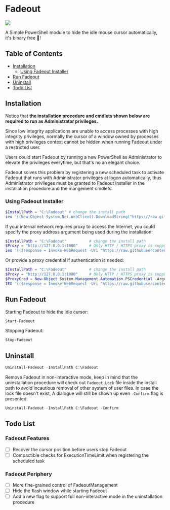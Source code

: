 Fadeout
===

<p align="left">
  <a href="https://skillicons.dev">
    <img src="https://skillicons.dev/icons?i=powershell" />
  </a>
</p>

A Simple PowerShell module to hide the idle mouse cursor automatically, it's binary free 🍻!

Table of Contents
-----------------

* [Installation](#installation)
    * [Using Fadeout Installer](#using-fadeout-installer)
* [Run Fadeout](#run-fadeout)
* [Uninstall](#uninstall)
* [Todo List](#todo-list)

Installation
-----------------

Notice that **the installation procedure and cmdlets shown below are required to run as Administrator privileges.**

Since low integrity applications are unable to access processes with high integrity privileges, normally the cursor of a window owned by processes with high privileges context cannot be hidden when running Fadeout under a restricted user.

Users could start Fadeout by running a new PowerShell as Administrator to elevate the privileges everytime, but that's no an elegant choice.

Fadeout solves this problem by registering a new scheduled task to activate Fadeout that runs with Administrator privileges at logon automatically, thus Administrator privileges must be granted to Fadeout Installer in the installation procedure and the mangement cmdlets.

### Using Fadeout Installer

```powershell
$InstallPath = "C:\Fadeout" # change the install path
iex '((New-Object System.Net.WebClient).DownloadString("https://raw.githubusercontent.com/soxfmr/Fadeout/master/Fadeout/FadeoutInstaller.psm1")); Install-Fadeout -InstallPath $InstallPath'
```

If your internal network requires proxy to access the Internet, you could specify the proxy address argument being used during the installation:

```powershell
$InstallPath = "C:\Fadeout"          # change the install path
$Proxy = "http://127.0.0.1:1080"     # Only HTTP / HTTPS proxy is supported
iex '(($response = Invoke-WebRequest -Uri "https://raw.githubusercontent.com/soxfmr/Fadeout/master/Fadeout/FadeoutInstaller.psm1" -Proxy $Proxy -PassThru; $response.Content)); Install-Fadeout -InstallPath $InstallPath -HttpProxy $Proxy'
```

Or provide a proxy credential if authentication is needed:

```powershell
$InstallPath = "C:\Fadeout"          # change the install path
$Proxy = "http://127.0.0.1:1080"     # Only HTTP / HTTPS proxy is supported
$ProxyCred = New-Object System.Management.Automation.PSCredential -ArgumentList "proxy-user", (ConvertTo-SecureString "p@ssw0rd" -AsPlainText -Force)
IEX '(($response = Invoke-WebRequest -Uri "https://raw.githubusercontent.com/soxfmr/Fadeout/master/Fadeout/FadeoutInstaller.psm1" -Proxy $Proxy -ProxyCredential $ProxyCred -PassThru; $response.Content)); Install-Fadeout -InstallPath $InstallPath -HttpProxy -ProxyCredential $ProxyCred'
```

Run Fadeout
-----------------

Starting Fadeout to hide the idle cursor:

```powershell
Start-Fadeout
```

Stopping Fadeout:

```powershell
Stop-Fadeout
```

Uninstall
-----------------

```powershell
Uninstall-Fadeout -InstallPath C:\Fadeout
```

Remove Fadeout in non-interactive mode, keep in mind that the uninstallation procedure will check out `Fadeout.Lock` file inside the install path to avoid incautious removal of other system of user files. In case the lock file doesn't exist, A dialogue will still be shown up even `-Confirm` flag is presented:

```powershell
Uninstall-Fadeout -InstallPath C:\Fadeout -Confirm
```

Todo List
-----------------

### Fadeout Features

- [ ] Recover the cursor position before users stop Fadeout
- [ ] Compactible checks for ExecutionTimeLimit when registering the scheduled task

### Fadeout Periphery

- [ ] More fine-grained control of FadeoutManagement
- [ ] Hide the flash window while starting Fadeout
- [ ] Add a new flag to support full non-interactive mode in the uninstallation procedure

